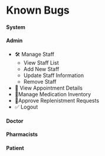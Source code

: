 # Known Bugs

#### System

#### Admin

* 🛠️ Manage Staff
  * View Staff List
  * Add New Staff
  * Update Staff Information
  * Remove Staff
* 🚧 View Appointment Details
* 🚧Manage Medication Inventory
* 🚧Approve Replenistment Requests
* ✅ Logout

#### Doctor

#### Pharmacists

#### Patient
